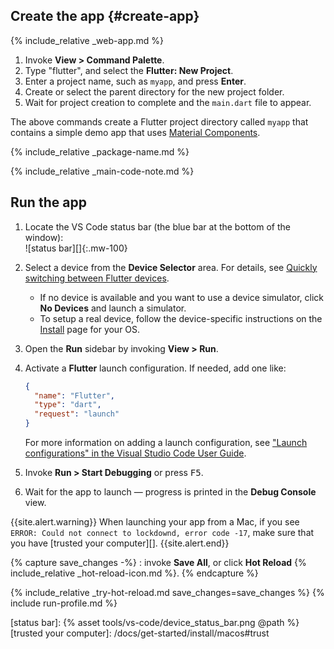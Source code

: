 <div class="tab-pane" id="vscode" role="tabpanel" aria-labelledby="vscode-tab" markdown="1">

## Create the app {#create-app}

{% include_relative _web-app.md  %}

  1. Invoke **View > Command Palette**.
  1. Type "flutter", and select the **Flutter: New Project**.
  1. Enter a project name, such as `myapp`, and press **Enter**.
  1. Create or select the parent directory for the new project folder.
  1. Wait for project creation to complete and the `main.dart`
     file to appear.

The above commands create a Flutter project directory called `myapp` that
contains a simple demo app that uses [Material Components][].

{% include_relative _package-name.md  %}

{% include_relative _main-code-note.md  %}

## Run the app

 1. Locate the VS Code status bar (the blue bar at the bottom of the
    window):<br> ![status bar][]{:.mw-100}
 1. Select a device from the **Device Selector** area.
    For details, see [Quickly switching between Flutter devices][].
    - If no device is available and you want to use a device simulator,
      click **No Devices** and launch a simulator.
    - To setup a real device, follow the device-specific instructions on the
      [Install][] page for your OS.
 1. Open the **Run** sidebar by invoking **View > Run**.
 1. Activate a **Flutter** launch configuration. If needed, add one like:

    ```json
    {
      "name": "Flutter",
      "type": "dart",
      "request": "launch"
    }
    ```

    For more information on adding a launch configuration, see
    ["Launch configurations" in the Visual Studio Code User Guide][launch config].
 1. Invoke **Run > Start Debugging** or press <kbd>F5</kbd>.
 1. Wait for the app to launch &mdash; progress is printed
    in the **Debug Console** view.

{{site.alert.warning}}
  When launching your app from a Mac, if you see
  `ERROR: Could not connect to lockdownd, error code -17`,
  make sure that you have [trusted your computer][].
{{site.alert.end}}

{% capture save_changes -%}
  : invoke **Save All**, or click **Hot Reload**
  {% include_relative _hot-reload-icon.md %}.
{% endcapture %}

{% include_relative _try-hot-reload.md save_changes=save_changes %}
{% include run-profile.md %}

[Install]: /docs/get-started/install
[Material Components]: {{site.material}}/guidelines
[Quickly switching between Flutter devices]: https://dartcode.org/docs/quickly-switching-between-flutter-devices
[launch config]: https://code.visualstudio.com/Docs/editor/debugging#_launch-configurations
[status bar]: {% asset tools/vs-code/device_status_bar.png @path %}
[trusted your computer]: /docs/get-started/install/macos#trust

</div>
